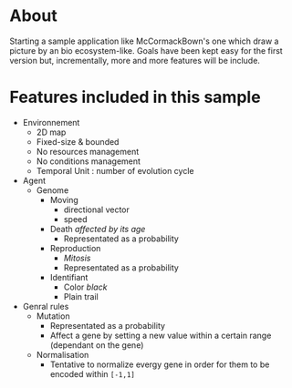 # About

Starting a sample application like McCormackBown's one which draw a picture by an bio ecosystem-like.
Goals have been kept easy for the first version but, incrementally, more and more features will be include.

# Features included in this sample

* Environnement
    * 2D map
    * Fixed-size & bounded
    * No resources management
    * No conditions management
    * Temporal Unit : number of evolution cycle
* Agent
    * Genome
        * Moving
            * directional vector
            * speed
        * Death _affected by its age_
            * Representated as a probability
        * Reproduction
            * _Mitosis_
            * Representated as a probability
        * Identifiant
            * Color _black_
            * Plain trail
* Genral rules
    * Mutation
        * Representated as a probability
        * Affect a gene by setting a new value within a certain range (dependant on the gene)
    * Normalisation
        * Tentative to normalize evergy gene in order for them to be encoded within `[-1,1]`


